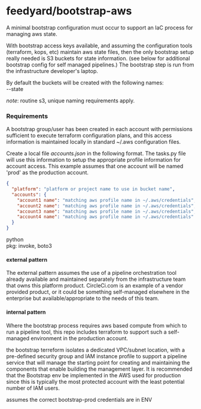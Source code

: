 # feedyard/bootstrap-aws
A minimal bootstrap configuration must occur to support an IaC process for managing aws state.  

With bootstrap access keys available, and assuming the configuration tools (terraform, kops, etc) maintain aws state files,
then the only bootstrap setup really needed is S3 buckets for state information. (see below for additional bootstrap
config for self managed pipelines.) The bootstrap step is run from the infrastructure developer's laptop.

By default the buckets will be created with the following names:  
<project or org name parameter>-<account name>-state  

_note_: routine s3, unique naming requirements apply.  

### Requirements

A bootstrap group/user has been created in each account with permissions sufficient to execute terraform
configuration plans, and this access information is maintained locally in standard ~/.aws configuration files.  

Create a local file _accounts.json_ in the following format. The tasks.py file will use this information to setup the
appropriate profile information for account access. This example assumes that one account will be named 'prod' as the
production account.

```json
{
  "platform": "platform or project name to use in bucket name",
  "accounts": {
    "account1 name": "matching aws profile name in ~/.aws/credentials",
    "account2 name": "matching aws profile name in ~/.aws/credentials",
    "account3 name": "matching aws profile name in ~/.aws/credentials",
    "account4 name": "matching aws profile name in ~/.aws/credentials"
  }
}
```

python  
  pkg: invoke, boto3


#### external pattern
The external pattern assumes the use of a pipeline orchestration tool already available and maintained separately from
the infrastructure team that owns this platform product. CircleCi.com is an example of a vendor provided product, or it
could be something self-managed elsewhere in the enterprise but available/appropriate to the needs of this team.

#### internal pattern
Where the bootstrap process requires aws based compute from which to run a pipeline tool, this repo includes
terraform to support such a self-managed environment in the production account.

the bootstrap terreform isolates a dedicated VPC/subnet location, with a pre-defined security group and IAM instance
profile to support a pipeline service that will manage the starting point for creating and maintaining the components
that enable building the management layer. It is recommended that the Bootstrap env be implemented in the AWS used for
production since this is typically the most protected account with the least potential number of IAM users.

assumes the correct bootstrap-prod credentials are in ENV